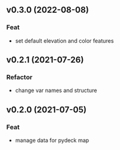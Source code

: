 ## v0.3.0 (2022-08-08)

### Feat

- set default elevation and color features

## v0.2.1 (2021-07-26)

### Refactor

- change var names and structure

## v0.2.0 (2021-07-05)

### Feat

- manage data for pydeck map
